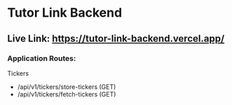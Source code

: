 # Tutor Link Backend

## Live Link: https://tutor-link-backend.vercel.app/

### Application Routes:

Tickers
- /api/v1/tickers/store-tickers (GET)
- /api/v1/tickers/fetch-tickers (GET)